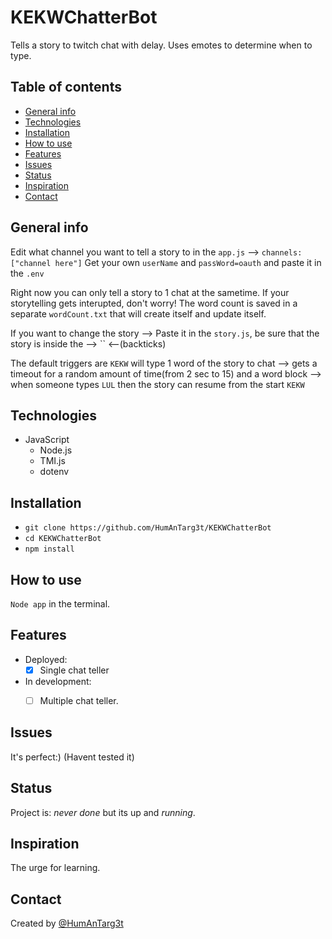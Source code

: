# KEKWChatterBot 
 Tells a story to twitch chat with delay.
 Uses emotes to determine when to type.
 
## Table of contents
* [General info](#general-info)
* [Technologies](#technologies)
* [Installation](#Installation)
* [How to use](#How-to-use)
* [Features](#features)
* [Issues](#issues)
* [Status](#status)
* [Inspiration](#inspiration)
* [Contact](#contact)
 
## General info
Edit what channel you want to tell a story to in the `app.js` --> `channels: ["channel here"]`
Get your own `userName` and `passWord=oauth` and paste it in the `.env`

Right now you can only tell a story to 1 chat at the sametime.
If your storytelling gets interupted, don't worry!
The word count is saved in a separate `wordCount.txt` that will create itself and update itself.

If you want to change the story --> Paste it in the `story.js`, be sure that the story is inside the   --> `` <--(backticks)

The default triggers are `KEKW` will type 1 word of the story to chat --> gets a timeout for a random amount of time(from 2 sec to 15) and a word block --> when someone types `LUL` then the story can resume from the start `KEKW`

## Technologies
* JavaScript 
     * Node.js
     * TMI.js
     * dotenv


 
## Installation
* `git clone https://github.com/HumAnTarg3t/KEKWChatterBot`
* `cd KEKWChatterBot`
* `npm install`
 
## How to use
`Node app` in the terminal.

 
## Features
* Deployed:
     * [X] Single chat teller

* In development:
     * [ ] Multiple chat teller.
     
  

 
## Issues
It's perfect:) (Havent tested it)
 
 
## Status
Project is: _never done_ but its up and _running_.

 
## Inspiration
The urge for learning.
 
## Contact
Created by [@HumAnTarg3t](https://github.com/HumAnTarg3t)
 
 


